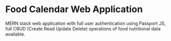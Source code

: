 # Food Calendar Web Application



MERN stack web application with full user authentication using Passport JS, full CRUD (Create Read Update Delete) operations of food nutritional data available.


